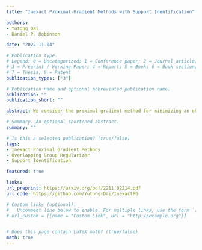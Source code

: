 ```yaml
---
title: "Inexact Proximal-Gradient Methods with Support Identification"

authors:
- Yutong Dai
- Daniel P. Robinson

date: "2022-11-04"

# Publication type.
# Legend: 0 = Uncategorized; 1 = Conference paper; 2 = Journal article;
# 3 = Preprint / Working Paper; 4 = Report; 5 = Book; 6 = Book section;
# 7 = Thesis; 8 = Patent
publication_types: ["3"]

# Publication name and optional abbreviated publication name.
publication: ""
publication_short: ""

abstract: We consider the proximal-gradient method for minimizing an objective function that is the sum of a smooth function and a non-smooth convex function. A feature that distinguishes our work from most in the literature is that we assume that the associated proximal operator does not admit a closed-form solution. To address this challenge, we study two adaptive and implementable termination conditions that dictate how accurately the proximal-gradient subproblem is solved. We prove that the number of iterations required for the inexact proximal-gradient method to reach a $\tau>0$ approximate first-order stationary point is $\mathcal{O}(\tau^{-2})$, which matches the similar result that holds when exact subproblem solutions are computed. Also, by focusing on the overlapping group regularizer, we propose an algorithm for approximately solving the proximal-gradient subproblem, and then prove that its iterates identify (asymptotically) the support of an optimal solution. If one imposes additional control over the accuracy to which each subproblem is solved, we give an upper bound on the maximum number of iterations before the support of an optimal solution is obtained.

# Summary. An optional shortened abstract.
summary: ""

# Is this a selected publication? (true/false)
tags:
- Inexact Proximal Gradient Methods
- Overlapping Group Regularizer
- Support Identification

featured: true

links:
url_preprint: https://arxiv.org/pdf/2211.02214.pdf
url_code: https://github.com/Yutong-Dai/InexactPG

# Custom links (optional).
#   Uncomment line below to enable. For multiple links, use the form `[{...}, {...}, {...}]`.
# url_custom = [{name = "Custom Link", url = "http://example.org"}]


# Does this page contain LaTeX math? (true/false)
math: true
---
```

